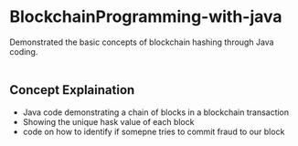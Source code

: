 # BlockchainProgramming-with-java

Demonstrated the basic concepts of blockchain hashing through Java coding.
<br>
<br>

## Concept Explaination
* Java code demonstrating a chain of blocks in a blockchain transaction
* Showing the unique hask value of each block
* code on how to identify if somepne tries to commit fraud to our block
